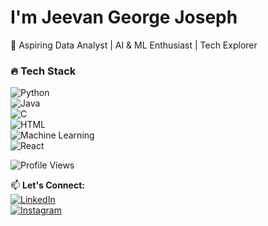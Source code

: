 # I'm Jeevan George Joseph 
🚀 Aspiring Data Analyst | AI & ML Enthusiast | Tech Explorer  

### 🔥 Tech Stack  
![Python](https://img.shields.io/badge/Python-3776AB?style=for-the-badge&logo=python&logoColor=white)  
![Java](https://img.shields.io/badge/Java-007396?style=for-the-badge&logo=java&logoColor=white)  
![C](https://img.shields.io/badge/C-A8B9CC?style=for-the-badge&logo=c&logoColor=white)  
![HTML](https://img.shields.io/badge/HTML-E34F26?style=for-the-badge&logo=html5&logoColor=white)  
![Machine Learning](https://img.shields.io/badge/Machine%20Learning-ffcc00?style=for-the-badge&logo=sklearn&logoColor=black)  
![React](https://img.shields.io/badge/React-20232A?style=for-the-badge&logo=react&logoColor=61DAFB)


![Profile Views](https://komarev.com/ghpvc/?username=jeevanjoseph03&color=blue)

📫 **Let's Connect:**  
[![LinkedIn](https://img.shields.io/badge/LinkedIn-0A66C2?style=for-the-badge&logo=linkedin&logoColor=white&borderRadius=30)](https://www.linkedin.com/in/jeevan-george-joseph-05a640245/)  
[![Instagram](https://img.shields.io/badge/Instagram-E4405F?style=for-the-badge&logo=instagram&logoColor=white&borderRadius=30)](https://www.instagram.com/jeevan_.joseph/)  

